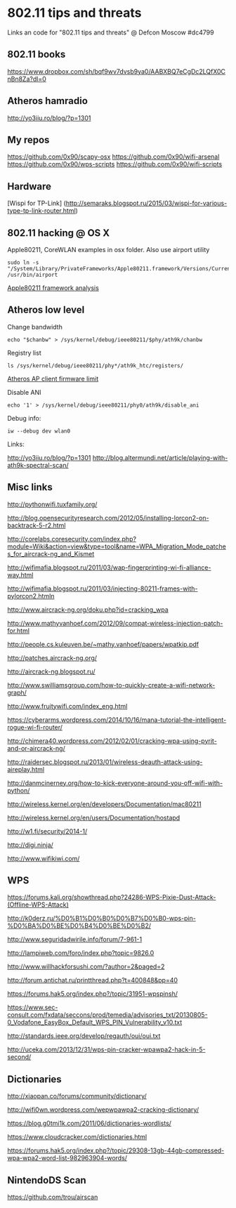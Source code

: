 # 802.11 tips and threats

Links an code for "802.11 tips and threats" @ Defcon Moscow #dc4799

## 802.11 books

https://www.dropbox.com/sh/bqf9wv7dvsb9ya0/AABXBQ7eCgDc2LQfX0CnBn8Za?dl=0

## Atheros hamradio
http://yo3iiu.ro/blog/?p=1301

## My repos
https://github.com/0x90/scapy-osx
https://github.com/0x90/wifi-arsenal
https://github.com/0x90/wps-scripts
https://github.com/0x90/wifi-scripts

## Hardware

[Wispi for TP-Link] (http://semaraks.blogspot.ru/2015/03/wispi-for-various-type-tp-link-router.html)

## 802.11 hacking @ OS X

Apple80211, CoreWLAN examples in osx folder. Also use airport utility

```
sudo ln -s "/System/Library/PrivateFrameworks/Apple80211.framework/Versions/Current/Resources/airport" /usr/bin/airport
```

[Apple80211 framework analysis](http://newosxbook.com/articles/11208ellpA.html)


## Atheros low level

Change bandwidth

```
echo "$chanbw" > /sys/kernel/debug/ieee80211/$phy/ath9k/chanbw
```

Registry list
```
ls /sys/kernel/debug/ieee80211/phy*/ath9k_htc/registers/
```

[Atheros AP client firmware limit](https://lists.ath9k.org/pipermail/ath9k-devel/2013-April/010513.html)

Disable ANI
```
echo '1' > /sys/kernel/debug/ieee80211/phy0/ath9k/disable_ani
```

Debug info:
```
iw --debug dev wlan0
```

Links:

http://yo3iiu.ro/blog/?p=1301
http://blog.altermundi.net/article/playing-with-ath9k-spectral-scan/

## Misc links

http://pythonwifi.tuxfamily.org/

http://blog.opensecurityresearch.com/2012/05/installing-lorcon2-on-backtrack-5-r2.html

http://corelabs.coresecurity.com/index.php?module=Wiki&action=view&type=tool&name=WPA_Migration_Mode_patches_for_aircrack-ng_and_Kismet

http://wifimafia.blogspot.ru/2011/03/wap-fingerprinting-wi-fi-alliance-way.html

http://wifimafia.blogspot.ru/2011/03/injecting-80211-frames-with-pylorcon2.htmln

http://www.aircrack-ng.org/doku.php?id=cracking_wpa

http://www.mathyvanhoef.com/2012/09/compat-wireless-injection-patch-for.html

http://people.cs.kuleuven.be/~mathy.vanhoef/papers/wpatkip.pdf

http://patches.aircrack-ng.org/

http://aircrack-ng.blogspot.ru/

http://www.swilliamsgroup.com/how-to-quickly-create-a-wifi-network-graph/

http://www.fruitywifi.com/index_eng.html

https://cyberarms.wordpress.com/2014/10/16/mana-tutorial-the-intelligent-rogue-wi-fi-router/

http://chimera40.wordpress.com/2012/02/01/cracking-wpa-using-pyrit-and-or-aircrack-ng/

http://raidersec.blogspot.ru/2013/01/wireless-deauth-attack-using-aireplay.html

http://danmcinerney.org/how-to-kick-everyone-around-you-off-wifi-with-python/

http://wireless.kernel.org/en/developers/Documentation/mac80211

http://wireless.kernel.org/en/users/Documentation/hostapd

http://w1.fi/security/2014-1/

http://digi.ninja/

http://www.wifikiwi.com/

## WPS

https://forums.kali.org/showthread.php?24286-WPS-Pixie-Dust-Attack-(Offline-WPS-Attack)

http://k0derz.ru/%D0%B1%D0%B0%D0%B7%D0%B0-wps-pin-%D0%BA%D0%BE%D0%B4%D0%BE%D0%B2/

http://www.seguridadwirile.info/forum/7-961-1

http://lampiweb.com/foro/index.php?topic=9826.0

http://www.willhackforsushi.com/?author=2&paged=2

http://forum.antichat.ru/printthread.php?t=400848&pp=40

https://forums.hak5.org/index.php?/topic/31951-wpspinsh/

https://www.sec-consult.com/fxdata/seccons/prod/temedia/advisories_txt/20130805-0_Vodafone_EasyBox_Default_WPS_PIN_Vulnerability_v10.txt

http://standards.ieee.org/develop/regauth/oui/oui.txt

http://uceka.com/2013/12/31/wps-pin-cracker-wpawpa2-hack-in-5-second/

## Dictionaries

http://xiaopan.co/forums/community/dictionary/

http://wifi0wn.wordpress.com/wepwpawpa2-cracking-dictionary/

https://blog.g0tmi1k.com/2011/06/dictionaries-wordlists/

https://www.cloudcracker.com/dictionaries.html

https://forums.hak5.org/index.php?/topic/29308-13gb-44gb-compressed-wpa-wpa2-word-list-982963904-words/

## NintendoDS Scan

https://github.com/trou/airscan
